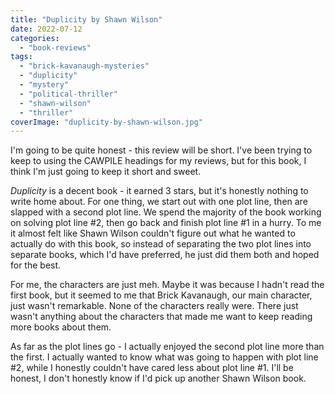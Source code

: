 ```yaml
---
title: "Duplicity by Shawn Wilson"
date: 2022-07-12
categories: 
  - "book-reviews"
tags: 
  - "brick-kavanaugh-mysteries"
  - "duplicity"
  - "mystery"
  - "political-thriller"
  - "shawn-wilson"
  - "thriller"
coverImage: "duplicity-by-shawn-wilson.jpg"
---
```


I'm going to be quite honest - this review will be short. I've been trying to keep to using the CAWPILE headings for my reviews, but for this book, I think I'm just going to keep it short and sweet.

_Duplicity_ is a decent book - it earned 3 stars, but it's honestly nothing to write home about. For one thing, we start out with one plot line, then are slapped with a second plot line. We spend the majority of the book working on solving plot line #2, then go back and finish plot line #1 in a hurry. To me it almost felt like Shawn Wilson couldn't figure out what he wanted to actually do with this book, so instead of separating the two plot lines into separate books, which I'd have preferred, he just did them both and hoped for the best.

For me, the characters are just meh. Maybe it was because I hadn't read the first book, but it seemed to me that Brick Kavanaugh, our main character, just wasn't remarkable. None of the characters really were. There just wasn't anything about the characters that made me want to keep reading more books about them.

As far as the plot lines go - I actually enjoyed the second plot line more than the first. I actually wanted to know what was going to happen with plot line #2, while I honestly couldn't have cared less about plot line #1. I'll be honest, I don't honestly know if I'd pick up another Shawn Wilson book.
